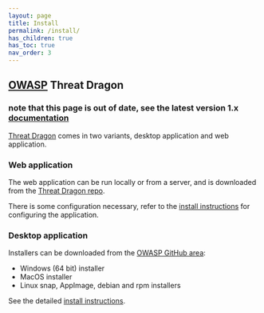 ```yaml
---
layout: page
title: Install
permalink: /install/
has_children: true
has_toc: true
nav_order: 3
---
```


## [OWASP](https://www.owasp.org) Threat Dragon

### note that this page is out of date, see the latest version 1.x [documentation][docsv1]

[Threat Dragon][td] comes in two variants, desktop application and web application.

### Web application
The web application can be run locally or from a server, and is downloaded from the [Threat Dragon repo][releases].

There is some configuration necessary, refer to the [install instructions](/install-webapp/) for configuring the application.

### Desktop application
Installers can be downloaded from the [OWASP GitHub area][releases]:

* Windows (64 bit) installer
* MacOS installer
* Linux snap, AppImage, debian and rpm installers

See the detailed [install instructions](/install-desktop/).

[docsv1]: https://owasp.org/www-project-threat-dragon/docs-1/
[releases]: https://github.com/OWASP/threat-dragon/releases/tag/v1.6.1
[td]: http://owasp.org/www-project-threat-dragon
